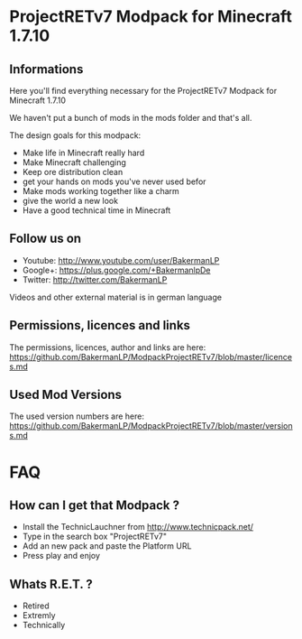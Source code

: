 # ProjectRETv7 Modpack for Minecraft 1.7.10
## Informations
Here you'll find everything necessary for the ProjectRETv7 Modpack for Minecraft 1.7.10

We haven't put a bunch of mods in the mods folder and that's all.

The design goals for this modpack:
* Make life in Minecraft really hard
* Make Minecraft challenging
* Keep ore distribution clean
* get your hands on mods you've never used befor
* Make mods working together like a charm
* give the world a new look
* Have a good technical time in Minecraft

## Follow us on
* Youtube: http://www.youtube.com/user/BakermanLP
* Google+: https://plus.google.com/+BakermanlpDe
* Twitter: http://twitter.com/BakermanLP

Videos and other external material is in german language 

## Permissions, licences and links
The permissions, licences, author and links are here:
<https://github.com/BakermanLP/ModpackProjectRETv7/blob/master/licences.md>

## Used Mod Versions
The used version numbers are here:
<https://github.com/BakermanLP/ModpackProjectRETv7/blob/master/versions.md>

# FAQ
## How can I get that Modpack ?
* Install the TechnicLauchner from <http://www.technicpack.net/>
* Type in the search box "ProjectRETv7"
* Add an new pack and paste the Platform URL
* Press play and enjoy

## Whats R.E.T. ?
* Retired
* Extremly
* Technically
